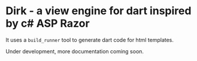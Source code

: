 # Dirk - a view engine for dart inspired by c# ASP Razor

It uses a `build_runner` tool to generate dart code for html templates.

Under development, more documentation coming soon.
